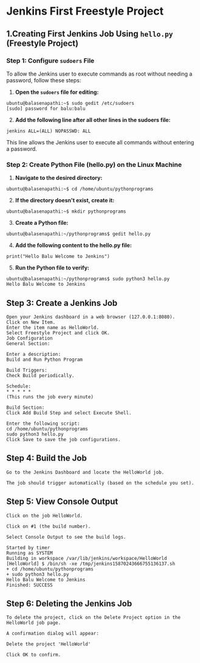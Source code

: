 # Jenkins First Freestyle Project

##  1.Creating First Jenkins Job Using `hello.py` (Freestyle Project)

### Step 1: Configure `sudoers` File
To allow the Jenkins user to execute commands as root without needing a password, follow these steps:

1. **Open the `sudoers` file for editing:**
```
ubuntu@balasenapathi:~$ sudo gedit /etc/sudoers
[sudo] password for balu:balu
```
2. **Add the following line after all other lines in the sudoers file:**
```
jenkins ALL=(ALL) NOPASSWD: ALL
```
This line allows the Jenkins user to execute all commands without entering a password.

### Step 2: Create Python File (hello.py) on the Linux Machine
1. **Navigate to the desired directory:**
```
ubuntu@balasenapathi:~$ cd /home/ubuntu/pythonprograms
```
2. **If the directory doesn't exist, create it:**
```
ubuntu@balasenapathi:~$ mkdir pythonprograms
```
3. **Create a Python file:**
```
ubuntu@balasenapathi:~/pythonprograms$ gedit hello.py
```
4. **Add the following content to the hello.py file:**
```
print("Hello Balu Welcome to Jenkins")
```
5. **Run the Python file to verify:**
```
ubuntu@balasenapathi:~/pythonprograms$ sudo python3 hello.py
Hello Balu Welcome to Jenkins
```

## Step 3: Create a Jenkins Job
```
Open your Jenkins dashboard in a web browser (127.0.0.1:8080).
Click on New Item.
Enter the item name as HelloWorld.
Select Freestyle Project and click OK.
Job Configuration
General Section:

Enter a description:
Build and Run Python Program

Build Triggers:
Check Build periodically.

Schedule:
* * * * *
(This runs the job every minute)

Build Section:
Click Add Build Step and select Execute Shell.

Enter the following script:
cd /home/ubuntu/pythonprograms
sudo python3 hello.py
Click Save to save the job configurations.
```

## Step 4: Build the Job
```
Go to the Jenkins Dashboard and locate the HelloWorld job.

The job should trigger automatically (based on the schedule you set).
```

## Step 5: View Console Output
```
Click on the job HelloWorld.

Click on #1 (the build number).

Select Console Output to see the build logs.

Started by timer
Running as SYSTEM
Building in workspace /var/lib/jenkins/workspace/HelloWorld
[HelloWorld] $ /bin/sh -xe /tmp/jenkins15870243666755136137.sh
+ cd /home/ubuntu/pythonprograms
+ sudo python3 hello.py
Hello Balu Welcome to Jenkins
Finished: SUCCESS
```
## Step 6: Deleting the Jenkins Job
```
To delete the project, click on the Delete Project option in the HelloWorld job page.

A confirmation dialog will appear:

Delete the project 'HelloWorld'

Click OK to confirm.
```

















